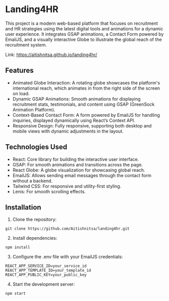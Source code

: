 # Landing4HR

This project is a modern web-based platform that focuses on recruitment and HR strategies using the latest digital tools and animations for a dynamic user experience. It integrates GSAP animations, a Contact Form powered by EmailJS, and a visually interactive Globe to illustrate the global reach of the recruitment system.

Link: https://aitishnitsa.github.io/landing4hr/

## Features

- Animated Globe Interaction: A rotating globe showcases the platform's international reach, which animates in from the right side of the screen on load.
- Dynamic GSAP Animations: Smooth animations for displaying recruitment stats, testimonials, and content using GSAP (GreenSock Animation Platform).
- Context-Based Contact Form: A form powered by EmailJS for handling inquiries, displayed dynamically using React’s Context API.
- Responsive Design: Fully responsive, supporting both desktop and mobile views with dynamic adjustments in the layout.

## Technologies Used

- React: Core library for building the interactive user interface.
- GSAP: For smooth animations and transitions across the page.
- React Globe: A globe visualization for showcasing global reach.
- EmailJS: Allows sending email messages through the contact form without a backend.
- Tailwind CSS: For responsive and utility-first styling.
- Lenis: For smooth scrolling effects.

## Installation

1. Clone the repository:
```
git clone https://github.com/Aitishnitsa/landing4hr.git
```

2. Install dependencies:
```
npm install
```

3. Configure the .env file with your EmailJS credentials:
```
REACT_APP_SERVICE_ID=your_service_id
REACT_APP_TEMPLATE_ID=your_template_id
REACT_APP_PUBLIC_KEY=your_public_key
```

4. Start the development server:
```
npm start
```
